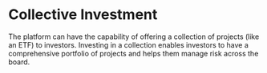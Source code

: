 # Collective Investment

The platform can have the capability of offering a collection of projects \(like an ETF\) to investors. Investing in a collection enables investors to have a comprehensive portfolio of projects and helps them manage risk across the board.

